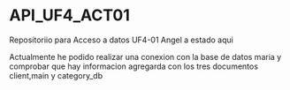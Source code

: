 # API_UF4_ACT01
Repositoriio para Acceso a datos UF4-01
Angel a estado aqui


Actualmente he podido realizar una conexion con la base de datos maria y comprobar que hay informacion agregarda con los tres documentos client,main y category_db
